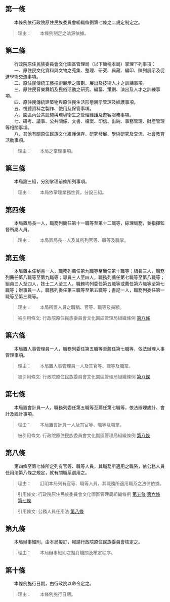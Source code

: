 第一條 
-------
　　本條例依行政院原住民族委員會組織條例第七條之二規定制定之。  
> 理由：　　本條例制定之法源依據。



第二條 
-------
　　行政院原住民族委員會文化園區管理局（以下簡稱本局）掌理下列事項：  
　　一、原住民文化資料與文物之蒐集、整理、研究、典藏、編印、陳列展示及促進學術交流事項。  
　　二、原住民傳統工藝技術展示之策劃、展出及技術人才之訓練事項。  
　　三、原住民音樂舞蹈及民俗活動之研究、編纂、策劃、演出及人才之訓練事項。  
　　四、原住民傳統建築物與原住民生活形態展示管理及維護事項。  
　　五、視聽資料之製作、使用及保管事項。  
　　六、園區內公共設施與環境衛生之管理維護及遊客服務事項。  
　　七、研考、議事、公共關係、文書、檔案、印信、出納、事務管理、財產管理等相關事項。  
　　八、其他有關原住民族文化維護保存、研究發展、學術研究及交流、社會教育活動事項。  
> 理由：　　本局之掌理事項。



第三條 
-------
　　本局設三組，分別掌理前條所列事項。  
> 理由：　　本局依掌理業務性質，分設三組。



第四條 
-------
　　本局置局長一人，職務列簡任第十一職等至第十二職等，綜理局務，並指揮監督所屬人員。  
> 理由：　　本局置局長一人及其所列官等、職等及職掌。



第五條 
-------
　　本局置主任秘書一人，職務列薦任第九職等至簡任第十職等；組長三人，職務列薦任第八職等至第九職等；專員三人至四人，職務列薦任第七職等至第八職等；組員三人至四人，技士二人至三人，職務均列委任第五職等或薦任第六職等至第七職等；辦事員一人，職務列委任第三職等至第五職等；書記一人，職務列委任第一職等至第三職等。  
> 理由：　　本局所置人員之職稱、官等、職等及員額。

> 被引用條文: 行政院原住民族委員會文化園區管理局組織條例 [第八條](../../人事其他/組織編制/行政院原住民族委員會文化園區管理局組織條例.md#第八條-)



第六條 
-------
　　本局置人事管理員一人，職務列委任第五職等至薦任第七職等，依法辦理人事管理事項。  
> 理由：　　本局置人事管理員一人及其官等、職等及職掌。

> 被引用條文: 行政院原住民族委員會文化園區管理局組織條例 [第八條](../../人事其他/組織編制/行政院原住民族委員會文化園區管理局組織條例.md#第八條-)



第七條 
-------
　　本局置會計員一人，職務列委任第五職等至薦任第七職等，依法辦理歲計、會計及統計事項。  
> 理由：　　本局置會計員一人及其官等、職等及職掌。

> 被引用條文: 行政院原住民族委員會文化園區管理局組織條例 [第八條](../../人事其他/組織編制/行政院原住民族委員會文化園區管理局組織條例.md#第八條-)



第八條 
-------
　　第四條至第七條所定列有官等、職等人員，其職務所適用之職系，依公務人員任用法第八條之規定，就有關職系選用之。  
> 理由：　　訂明本局列有官等、職等人員，其職務所適用職系之法律依據。

> 引用條文: 行政院原住民族委員會文化園區管理局組織條例 [第五條](../../人事其他/組織編制/行政院原住民族委員會文化園區管理局組織條例.md#第五條-) [第六條](../../人事其他/組織編制/行政院原住民族委員會文化園區管理局組織條例.md#第六條-) [第七條](../../人事其他/組織編制/行政院原住民族委員會文化園區管理局組織條例.md#第七條-)

> 引用條文: 公務人員任用法 [第八條](../../考試/任免升遷/公務人員任用法.md#第八條-職系說明書)



第九條 
-------
　　本局辦事細則，由本局擬訂，報請行政院原住民族委員會核定之。  
> 理由：　　本局辦事細則之擬訂機關及核定程序。



第十條 
-------
　　本條例施行日期，由行政院以命令定之。  
> 理由：　　本條例施行日期。